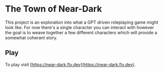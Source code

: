 # The Town of Near-Dark

This project is an exploration into what a GPT driven roleplaying game might look like. For now there's a single character you can interact with however the goal is to weave together a few different characters which will provide a somewhat coherant story.

## Play

To play visit [https://near-dark.fly.dev](https://near-dark.fly.dev).
